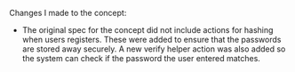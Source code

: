 Changes I made to the concept:
- The original spec for the concept did not include actions for hashing when users registers. These were added to ensure that the passwords are stored away securely. A new verify helper action was also added so the system can check if the password the user entered matches. 
